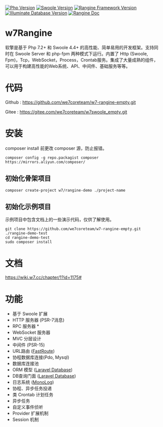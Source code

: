 [![Php Version](https://img.shields.io/badge/php-%3E=7.1-brightgreen.svg)](https://secure.php.net/)
[![Swoole Version](https://img.shields.io/badge/swoole-%3E=4.3.0-brightgreen.svg)](https://github.com/swoole/swoole-src)
[![Rangine Framework Version](https://img.shields.io/badge/rangine-%3E=0.0.1-brightgreen.svg)](https://github.com/we7coreteam/w7-rangine)
[![Illuminate Database Version](https://img.shields.io/badge/illuminate/database-%3E=5.6.0-brightgreen.svg)](https://github.com/illuminate/database)
[![Rangine Doc](https://img.shields.io/badge/docs-passing-green.svg?maxAge=2592000)](https://wiki.w7.cc/chapter/1?id=1175#)
# w7Rangine

软擎是基于 Php 7.2+ 和 Swoole 4.4+ 的高性能、简单易用的开发框架。支持同时在 Swoole Server 和 php-fpm 两种模式下运行。内置了 Http (Swoole, Fpm)，Tcp，WebSocket，Process，Crontab服务。集成了大量成熟的组件，可以用于构建高性能的Web系统、API、中间件、基础服务等等。

# 代码

Github : https://github.com/we7coreteam/w7-rangine-empty.git

Gitee : https://gitee.com/we7coreteam/w7swoole_empty.git

# 安装

composer install 前更改 composer 源，防止报错。

```
composer config -g repo.packagist composer https://mirrors.aliyun.com/composer/
```

## 初始化骨架项目

```
composer create-project w7/rangine-demo ./project-name
```

## 初始化示例项目

示例项目中包含文档上的一些演示代码，仅供了解使用。

```
git clone https://github.com/we7coreteam/w7-rangine-empty.git ./rangine-demo-test
cd rangine-demo-test
sudo composer install
```


# 文档

https://wiki.w7.cc/chapter/1?id=1175#

# 功能

- 基于 Swoole 扩展
- HTTP 服务器 (PSR-7消息)
- RPC 服务器 *
- WebSocket 服务器
- MVC 分层设计
- 中间件 (PSR-15)
- URL路由 ([FastRoute](https://github.com/nikic/FastRoute))
- 协程数据库连接(Pdo, Mysql)
- 数据库连接池
- ORM 模型 ([Laravel Database](https://laravel-china.org/docs/laravel/5.5/eloquent/1332))
- DB查询门面  ([Laravel Database](https://laravel-china.org/docs/laravel/5.5/queries/1327))
- 日志系统 ([MonoLog](https://github.com/Seldaek/monolog))
- 协程、异步任务投递
- 类 Crontab 计划任务
- 异步任务
- 自定义事件侦听
- Provider 扩展机制
- Session 机制







